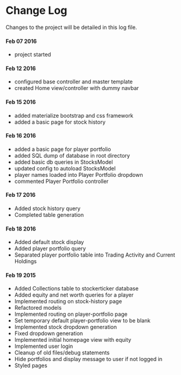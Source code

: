 # Change Log
Changes to the project will be detailed in this log file.

#### Feb 07 2016
- project started

#### Feb 12 2016
- configured base controller and master template
- created Home view/controller with dummy navbar

#### Feb 15 2016
- added materialize bootstrap and css framework
- added a basic page for stock history

#### Feb 16 2016
- added a basic page for player portfolio
- added SQL dump of database in root directory
- added basic db queries in StocksModel
- updated config to autoload StocksModel
- player names loaded into Player Portfolio dropdown
- commented Player Portfolio controller

#### Feb 17 2016
- Added stock history query
- Completed table generation

#### Feb 18 2016
- Added default stock display
- Added player portfolio query
- Separated player portfolio table into Trading Activity and Current Holdings

#### Feb 19 2015
- Added Collections table to stockerticker database
- Added equity and net worth queries for a player
- Implemented routing on stock-history page
- Refactored models
- Implemented routing on player-portfolio page
- Set temporary default player-portfolio view to be blank
- Implemented stock dropdown generation
- Fixed dropdown generation
- Implemented initial homepage view with equity
- Implemented user login
- Cleanup of old files/debug statements
- Hide portfolios and display message to user if not logged in
- Styled pages